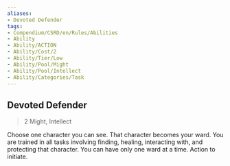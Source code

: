 ```yaml
---
aliases:
- Devoted Defender
tags:
- Compendium/CSRD/en/Rules/Abilities
- Ability
- Ability/ACTION
- Ability/Cost/2
- Ability/Tier/Low
- Ability/Pool/Might
- Ability/Pool/Intellect
- Ability/Categories/Task
---
```


  
## Devoted Defender  
>2  Might, Intellect  
  
Choose one character you can see. That character becomes your ward. You are trained in all tasks involving finding, healing, interacting with, and protecting that character. You can have only one ward at a time. Action to initiate.